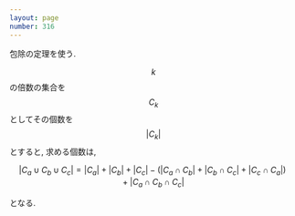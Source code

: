 ```yaml
---
layout: page
number: 316
---
```

包除の定理を使う.

$$ k $$ の倍数の集合を $$ C_k $$ としてその個数を $$ \vert C_k \vert $$ とすると, 求める個数は,

$$
| C_a \cup C_b \cup C_c | = | C_a | + | C_b | + | C_c | - ( | C_a \cap C_b | + | C_b \cap C_c | + | C_c \cap C_a |) + | C_a \cap C_b \cap C_c |
$$

となる.
